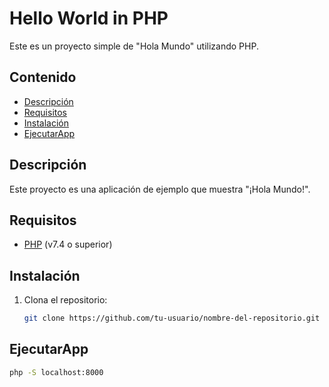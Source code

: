 # Hello World in PHP

Este es un proyecto simple de "Hola Mundo" utilizando PHP.

## Contenido

- [Descripción](#descripción)
- [Requisitos](#requisitos)
- [Instalación](#instalación)
- [EjecutarApp](#EjecutarApp)

## Descripción

Este proyecto es una aplicación de ejemplo que muestra "¡Hola Mundo!".

## Requisitos

- [PHP](https://www.php.net/) (v7.4 o superior)

## Instalación

1. Clona el repositorio:

   ```bash
   git clone https://github.com/tu-usuario/nombre-del-repositorio.git
   ```
## EjecutarApp

   ```bash
   php -S localhost:8000
   ```
